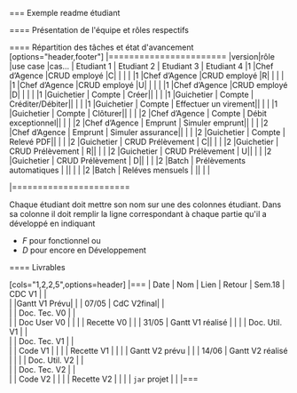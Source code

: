 === Exemple readme étudiant

==== Présentation de l'équipe et rôles respectifs


==== Répartition des tâches et état d'avancement
[options="header,footer"]
|=======================
|version|rôle     |use case   |cas...                 |   Etudiant 1 | Etudiant 2  |   Etudiant 3 | Etudiant 4
|1    |Chef d’Agence    |CRUD employé  |C| | | |
|1    |Chef d’Agence    |CRUD employé  |R| | | |
|1    |Chef d’Agence |CRUD employé  |U| | | |
|1    |Chef d’Agence   |CRUD employé  |D| | | |
|1    |Guichetier     | Compte | Créer|| | | 
|1    |Guichetier     | Compte | Créditer/Débiter|| | | 
|1    |Guichetier     | Compte | Effectuer un virement|| | | 
|1    |Guichetier     | Compte | Clôturer|| | | 
|2    |Chef d’Agence     | Compte | Débit exceptionnel|| | | 
|2    |Chef d’Agence     | Emprunt | Simuler emprunt|| | | 
|2    |Chef d’Agence     | Emprunt | Simuler assurance|| | | 
|2    |Guichetier     | Compte | Relevé PDF|| | | 
|2    |Guichetier     | CRUD Prélèvement | C|| | | 
|2    |Guichetier     | CRUD Prélèvement | R|| | | 
|2    |Guichetier     | CRUD Prélèvement | U|| | | 
|2    |Guichetier     | CRUD Prélèvement | D|| | | 
|2    |Batch     | Prélèvements automatiques | || | | 
|2    |Batch     | Reléves mensuels | || | | 

|=======================


Chaque étudiant doit mettre son nom sur une des colonnes étudiant.
Dans sa colonne il doit remplir la ligne correspondant à chaque partie qu'il a développé en indiquant

*	*F* pour fonctionnel ou
*	*D* pour encore en Développement

==== Livrables

[cols="1,2,2,5",options=header]
|===
| Date    | Nom         |  Lien                             | Retour
| Sem.18  | CDC V1      |                                   |           
|         |Gantt V1 Prévu|                                  |
| 07/05  | CdC V2final|                                     |  
|         | Doc. Tec. V0 |        |    
|         | Doc User V0    |        |
|         | Recette V0  |                      | 
| 31/05   | Gantt V1  réalisé    |       | 
|         | Doc. Util. V1 |         |         
|         | Doc. Tec. V1 |                |     
|         | Code V1    |                     | 
|         | Recette V1 |                      | 
|         | Gantt V2 prévu |    | 
| 14/06   | Gantt V2  réalisé    |       | 
|         | Doc. Util. V2 |         |         
|         | Doc. Tec. V2 |                |     
|         | Code V2    |                     | 
|         | Recette V2 |                      | 
|         | `jar` projet |    | 
|===
